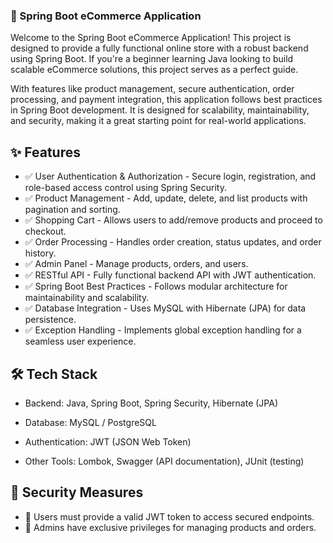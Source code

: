 ### 🛒 Spring Boot eCommerce Application
Welcome to the Spring Boot eCommerce Application! This project is designed to provide a fully functional online store with a robust backend using Spring Boot. If you're a beginner learning Java looking to build scalable eCommerce solutions, this project serves as a perfect guide.

With features like product management, secure authentication, order processing, and payment integration, this application follows best practices in Spring Boot development. It is designed for scalability, maintainability, and security, making it a great starting point for real-world applications.

## ✨ Features

- ✅ User Authentication & Authorization - Secure login, registration, and role-based access control using Spring Security.
- ✅ Product Management - Add, update, delete, and list products with pagination and sorting.
- ✅ Shopping Cart - Allows users to add/remove products and proceed to checkout.
- ✅ Order Processing - Handles order creation, status updates, and order history.
- ✅ Admin Panel - Manage products, orders, and users.
- ✅ RESTful API - Fully functional backend API with JWT authentication.
- ✅ Spring Boot Best Practices - Follows modular architecture for maintainability and scalability.
- ✅ Database Integration - Uses MySQL with Hibernate (JPA) for data persistence.
- ✅ Exception Handling - Implements global exception handling for a seamless user experience.

## 🛠️ Tech Stack

- Backend: Java, Spring Boot, Spring Security, Hibernate (JPA)

- Database: MySQL / PostgreSQL

- Authentication: JWT (JSON Web Token)

- Other Tools: Lombok, Swagger (API documentation), JUnit (testing)

## 🔐 Security Measures

- 🔹 Users must provide a valid JWT token to access secured endpoints.
- 🔹 Admins have exclusive privileges for managing products and orders.
